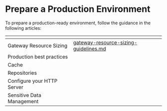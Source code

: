 # Prepare a Production Environment

To prepare a production-ready environment, follow the guidance in the following articles:&#x20;

<table data-view="cards"><thead><tr><th></th><th data-hidden data-card-target data-type="content-ref"></th></tr></thead><tbody><tr><td>Gateway Resource Sizing</td><td><a href="gateway-resource-sizing-guidelines.md">gateway-resource-sizing-guidelines.md</a></td></tr><tr><td>Production best practices</td><td></td></tr><tr><td>Cache</td><td></td></tr><tr><td>Repositories </td><td></td></tr><tr><td>Configure your HTTP Server</td><td></td></tr><tr><td>Sensitive Data Management </td><td></td></tr></tbody></table>
